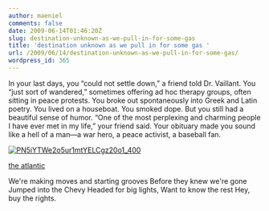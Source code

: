 ```yaml
---
author: maeniel
comments: false
date: 2009-06-14T01:46:20Z
slug: destination-unknown-as-we-pull-in-for-some-gas
title: 'destination unknown as we pull in for some gas '
url: /2009/06/14/destination-unknown-as-we-pull-in-for-some-gas/
wordpress_id: 365
---
```


In your last days, you “could not settle down,” a friend told Dr. Vaillant. You “just sort of wandered,” sometimes offering ad hoc therapy groups, often sitting in peace protests. You broke out spontaneously into Greek and Latin poetry. You lived on a houseboat. You smoked dope. But you still had a beautiful sense of humor. “One of the most perplexing and charming people I have ever met in my life,” your friend said. Your obituary made you sound like a hell of a man—a war hero, a peace activist, a baseball fan.

[![PN5iYTWe2o5ur1mtYELCgz20o1_400](https://maeniel.files.wordpress.com/2009/06/pn5iytwe2o5ur1mtyelcgz20o1_400.jpg)](http://www.theatlantic.com/doc/200906/happiness/2)

[the atlantic](http://www.theatlantic.com/)


We're making moves and starting grooves
Before they knew we're gone
Jumped into the Chevy
Headed for big lights,
Want to know the rest
Hey, buy the rights.
